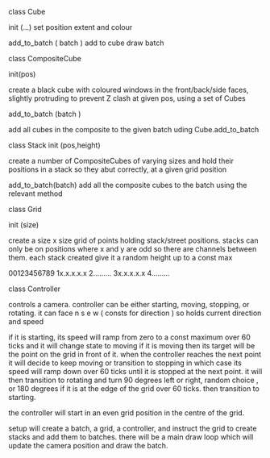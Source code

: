 class Cube

init (...) set position extent and colour

add_to_batch ( batch )  add to cube draw batch


class CompositeCube

init(pos) 

create a black cube with coloured windows in the front/back/side faces, slightly protruding to prevent Z clash
at given pos, using a set of Cubes

add_to_batch (batch )

add all cubes in the composite to the given batch uding Cube.add_to_batch


class Stack 
init (pos,height)

create a number of CompositeCubes of varying sizes and hold their positions in a stack so they abut correctly, 
at a given grid position

add_to_batch(batch)
add all the composite cubes to the batch using the relevant method

class Grid

init (size)

create a size x size grid of points holding stack/street positions. stacks can only be on positions where x and y are odd so there are channels between them. each stack created give it a random height up to a const max

00123456789
1x.x.x.x.x
2.........
3x.x.x.x.x
4.........

class Controller

controls a camera. controller can be either starting, moving, stopping, or rotating.
it can face n s e w  ( consts for direction ) so holds current direction and speed

if it is starting, its speed will ramp from zero to a const maximum over 60 ticks and it will change state to moving
if it is moving then its target will be the point on the grid in front of it. 
when the controller reaches the next point it will decide to keep moving or transition to stopping in which case its speed will ramp down over 60 ticks until it is stopped at the next point. it will then transition to rotating and turn 90 degrees left or right, random choice , or 180 degrees if it is at the edge of the grid over 60 ticks. then transition to starting. 

the controller will start in an even grid position in the centre of the grid. 

setup will create a batch,  a grid, a controller, and instruct the grid to create stacks and add them to batches.
there will be a main draw loop which will update the camera position and draw the batch. 